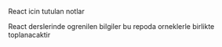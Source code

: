 React icin tutulan notlar

React derslerinde ogrenilen bilgiler bu repoda orneklerle birlikte toplanacaktir